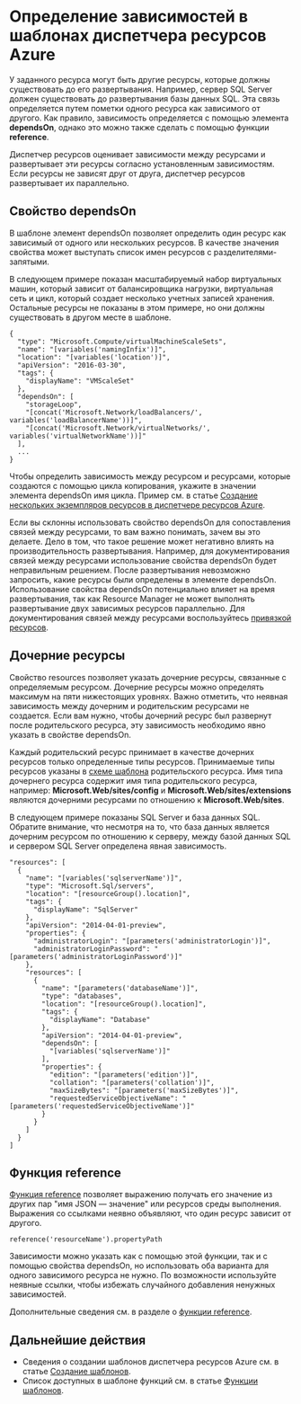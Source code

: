 <properties
   pageTitle="Зависимости в шаблонах диспетчера ресурсов | Microsoft Azure"
   description="В этой статье описан способ определения зависимостей между ресурсами во время развертывания для обеспечения правильного порядка развертывания ресурсов."
   services="azure-resource-manager"
   documentationCenter="na"
   authors="tfitzmac"
   manager="timlt"
   editor=""/>

<tags
   ms.service="azure-resource-manager"
   ms.devlang="na"
   ms.topic="article"
   ms.tgt_pltfrm="na"
   ms.workload="na"
   ms.date="09/12/2016"
   ms.author="tomfitz"/>

# Определение зависимостей в шаблонах диспетчера ресурсов Azure

У заданного ресурса могут быть другие ресурсы, которые должны существовать до его развертывания. Например, сервер SQL Server должен существовать до развертывания базы данных SQL. Эта связь определяется путем пометки одного ресурса как зависимого от другого. Как правило, зависимость определяется с помощью элемента **dependsOn**, однако это можно также сделать с помощью функции **reference**.

Диспетчер ресурсов оценивает зависимости между ресурсами и развертывает эти ресурсы согласно установленным зависимостям. Если ресурсы не зависят друг от друга, диспетчер ресурсов развертывает их параллельно.

## Свойство dependsOn

В шаблоне элемент dependsOn позволяет определить один ресурс как зависимый от одного или нескольких ресурсов. В качестве значения свойства может выступать список имен ресурсов с разделителями-запятыми.

В следующем примере показан масштабируемый набор виртуальных машин, который зависит от балансировщика нагрузки, виртуальная сеть и цикл, который создает несколько учетных записей хранения. Остальные ресурсы не показаны в этом примере, но они должны существовать в другом месте в шаблоне.

    {
      "type": "Microsoft.Compute/virtualMachineScaleSets",
      "name": "[variables('namingInfix')]",
      "location": "[variables('location')]",
      "apiVersion": "2016-03-30",
      "tags": {
        "displayName": "VMScaleSet"
      },
      "dependsOn": [
        "storageLoop",
        "[concat('Microsoft.Network/loadBalancers/', variables('loadBalancerName'))]",
        "[concat('Microsoft.Network/virtualNetworks/', variables('virtualNetworkName'))]"
      ],
      ...
    }

Чтобы определить зависимость между ресурсом и ресурсами, которые создаются с помощью цикла копирования, укажите в значении элемента dependsOn имя цикла. Пример см. в статье [Создание нескольких экземпляров ресурсов в диспетчере ресурсов Azure](resource-group-create-multiple.md).

Если вы склонны использовать свойство dependsOn для сопоставления связей между ресурсами, то вам важно понимать, зачем вы это делаете. Дело в том, что такое решение может негативно влиять на производительность развертывания. Например, для документирования связей между ресурсами использование свойства dependsOn будет неправильным решением. После развертывания невозможно запросить, какие ресурсы были определены в элементе dependsOn. Использование свойства dependsOn потенциально влияет на время развертывания, так как Resource Manager не может выполнять развертывание двух зависимых ресурсов параллельно. Для документирования связей между ресурсами воспользуйтесь [привязкой ресурсов](resource-group-link-resources.md).

## Дочерние ресурсы

Свойство resources позволяет указать дочерние ресурсы, связанные с определяемым ресурсом. Дочерние ресурсы можно определять максимум на пяти нижестоящих уровнях. Важно отметить, что неявная зависимость между дочерним и родительским ресурсами не создается. Если вам нужно, чтобы дочерний ресурс был развернут после родительского ресурса, эту зависимость необходимо явно указать в свойстве dependsOn.

Каждый родительский ресурс принимает в качестве дочерних ресурсов только определенные типы ресурсов. Принимаемые типы ресурсов указаны в [схеме шаблона](https://github.com/Azure/azure-resource-manager-schemas) родительского ресурса. Имя типа дочернего ресурса содержит имя типа родительского ресурса, например: **Microsoft.Web/sites/config** и **Microsoft.Web/sites/extensions** являются дочерними ресурсами по отношению к **Microsoft.Web/sites**.

В следующем примере показаны SQL Server и база данных SQL. Обратите внимание, что несмотря на то, что база данных является дочерним ресурсом по отношению к серверу, между базой данных SQL и сервером SQL Server определена явная зависимость.

    "resources": [
      {
        "name": "[variables('sqlserverName')]",
        "type": "Microsoft.Sql/servers",
        "location": "[resourceGroup().location]",
        "tags": {
          "displayName": "SqlServer"
        },
        "apiVersion": "2014-04-01-preview",
        "properties": {
          "administratorLogin": "[parameters('administratorLogin')]",
          "administratorLoginPassword": "[parameters('administratorLoginPassword')]"
        },
        "resources": [
          {
            "name": "[parameters('databaseName')]",
            "type": "databases",
            "location": "[resourceGroup().location]",
            "tags": {
              "displayName": "Database"
            },
            "apiVersion": "2014-04-01-preview",
            "dependsOn": [
              "[variables('sqlserverName')]"
            ],
            "properties": {
              "edition": "[parameters('edition')]",
              "collation": "[parameters('collation')]",
              "maxSizeBytes": "[parameters('maxSizeBytes')]",
              "requestedServiceObjectiveName": "[parameters('requestedServiceObjectiveName')]"
            }
          }
        ]
      }
    ]


## Функция reference

[Функция reference](resource-group-template-functions.md#reference) позволяет выражению получать его значение из других пар "имя JSON — значение" или ресурсов среды выполнения. Выражения со ссылками неявно объявляют, что один ресурс зависит от другого.

    reference('resourceName').propertyPath

Зависимости можно указать как с помощью этой функции, так и с помощью свойства dependsOn, но использовать оба варианта для одного зависимого ресурса не нужно. По возможности используйте неявные ссылки, чтобы избежать случайного добавления ненужных зависимостей.

Дополнительные сведения см. в разделе о [функции reference](resource-group-template-functions.md#reference).

## Дальнейшие действия

- Сведения о создании шаблонов диспетчера ресурсов Azure см. в статье [Создание шаблонов](resource-group-authoring-templates.md).
- Список доступных в шаблоне функций см. в статье [Функции шаблонов](resource-group-template-functions.md).

<!---HONumber=AcomDC_0914_2016-->